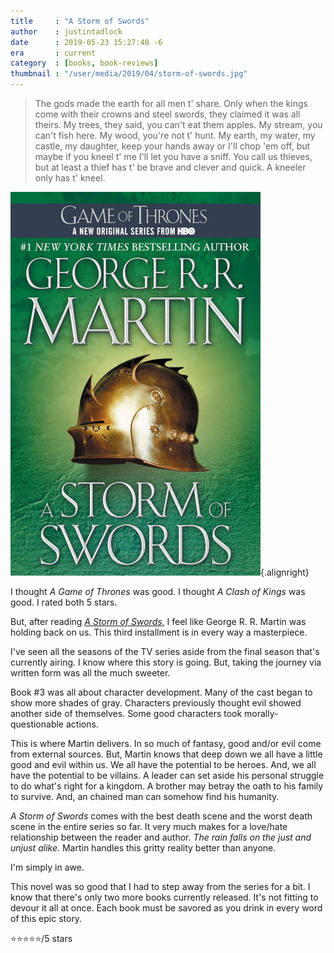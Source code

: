 ```yaml
---
title     : "A Storm of Swords"
author    : justintadlock
date      : 2019-05-23 15:27:40 -6
era       : current
category  : [books, book-reviews]
thumbnail : "/user/media/2019/04/storm-of-swords.jpg"
---
```


> The gods made the earth for all men t' share. Only when the kings come with their crowns and steel swords, they claimed it was all theirs. My trees, they said, you can't eat them apples. My stream, you can't fish here. My wood, you're not t' hunt. My earth, my water, my castle, my daughter, keep your hands away or I'll chop 'em off, but maybe if you kneel t' me I'll let you have a sniff. You call us thieves, but at least a thief has t' be brave and clever and quick. A kneeler only has t' kneel.

![A Storm of Swords book cover.](/user/media/2019/04/storm-of-swords.jpg){.alignright}

I thought _A Game of Thrones_ was good.  I thought _A Clash of Kings_ was good.  I rated both 5 stars.

But, after reading _[A Storm of Swords](https://www.amazon.com/Storm-Swords-Song-Fire-Book-ebook/dp/B000FBFN1U/?tag=justtadl-20)_, I feel like George R. R. Martin was holding back on us.  This third installment is in every way a masterpiece.

I've seen all the seasons of the TV series aside from the final season that's currently airing.  I know where this story is going.  But, taking the journey via written form was all the much sweeter.

Book #3 was all about character development.  Many of the cast began to show more shades of gray.  Characters previously thought evil showed another side of themselves.  Some good characters took morally-questionable actions.

This is where Martin delivers.  In so much of fantasy, good and/or evil come from external sources.  But, Martin knows that deep down we all have a little good and evil within us.  We all have the potential to be heroes.  And, we all have the potential to be villains.  A leader can set aside his personal struggle to do what's right for a kingdom.  A brother may betray the oath to his family to survive.  And, an chained man can somehow find his humanity.

_A Storm of Swords_ comes with the best death scene and the worst death scene in the entire series so far.  It very much makes for a love/hate relationship between the reader and author.  _The rain falls on the just and unjust alike._  Martin handles this gritty reality better than anyone.

I'm simply in awe.

This novel was so good that I had to step away from the series for a bit.  I know that there's only two more books currently released.  It's not fitting to devour it all at once.  Each book must be savored as you drink in every word of this epic story.

⭐⭐⭐⭐⭐/5 stars
